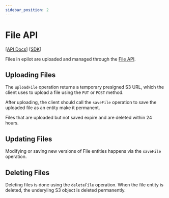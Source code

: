 ```yaml
---
sidebar_position: 2
---
```


# File API

[[API Docs](/api/file)]
[[SDK](https://www.npmjs.com/package/@epilot/file-client)]


Files in epilot are uploaded and managed through the [File API](/api/file).

## Uploading Files

The `uploadFile` operation returns a temporary presigned S3 URL, which the client uses to upload a file using the `PUT` or `POST` method.

After uploading, the client should call the `saveFile` operation to save the uploaded file as an entity make it permanent.

Files that are uploaded but not saved expire and are deleted within 24 hours.

## Updating Files

Modifying or saving new versions of File entities happens via the `saveFile` operation.

## Deleting Files

Deleting files is done using the `deleteFile` operation. When the file entity is deleted, the underyling S3 object is deleted permanently.
